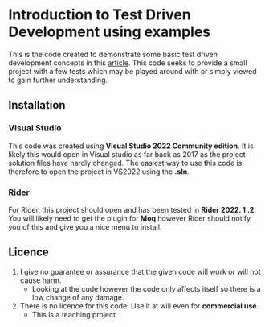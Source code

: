 # Introduction to Test Driven Development using examples
This is the code created to demonstrate some basic test driven development concepts in this [article](https://scottgarryfoster.medium.com/introduction-to-test-driven-development-using-examples-372f3ea0b571).
This code seeks to provide a small project with a few tests which may be played around with or simply viewed to gain further understanding.
## Installation
### Visual Studio
This code was created using **Visual Studio 2022 Community edition**. 
It is likely this would open in Visual studio as far back as 2017 as the project solution files have hardly changed. 
The easiest way to use this code is therefore to open the project in VS2022 using the **.sln**.
### Rider
For Rider, this project should open and has been tested in **Rider 2022. 1 .2**. You will likely need to get the plugin for **Moq** however Rider should notify you of this and give you a nice menu to install.
## Licence
1. I give no guarantee or assurance that the given code will work or will not cause harm.
   * Looking at the code however the code only affects itself so there is a low change of any damage.
2. There is no licence for this code. Use it at will even for **commercial use**.
   * This is a teaching project.
